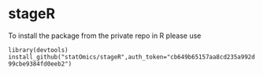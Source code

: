 # stageR

To install the package from the private repo in R please use

`library(devtools)
install_github("statOmics/stageR",auth_token="cb649b65157aa8cd235a992d99cbe9384fd0eeb2")`
